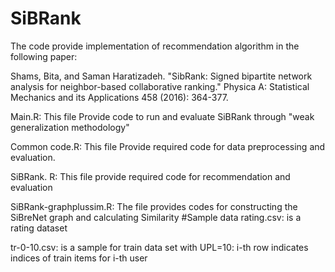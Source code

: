 # SiBRank
The code provide implementation of recommendation algorithm in the following paper: 

  Shams, Bita, and Saman Haratizadeh. "SibRank: Signed bipartite network analysis for neighbor-based collaborative ranking." Physica A:   Statistical Mechanics and its Applications 458 (2016): 364-377.

Main.R: This file Provide code to run and evaluate SiBRank through "weak generalization methodology"

Common code.R: This file Provide required code for data preprocessing and evaluation.

SiBRank. R: This file provide required code for recommendation and evaluation

SiBRank-graphplussim.R: The file provides codes for constructing the SiBreNet graph and calculating Similarity
#Sample data rating.csv: is a rating dataset

tr-0-10.csv: is a sample for train data set with UPL=10: i-th row indicates indices of train items for i-th user

